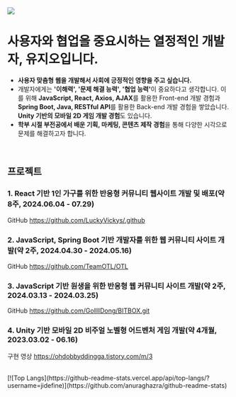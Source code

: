 <img src="https://capsule-render.vercel.app/api?type=waving&color=#ADE493&height=150&section=header" />

# 사용자와 협업을 중요시하는 열정적인 개발자, 유지오입니다. 
- <b>사용자 맞춤형 웹을 개발해서 사회에 긍정적인 영향을 주고 싶습니다.</b>
- 개발자에게는 <b>'이해력', '문제 해결 능력', '협업 능력'</b>이 중요하다고 생각합니다. 이를 위해 <b>JavaScript, React, Axios, AJAX</b>를 활용한 Front-end 개발 경험과 <b>Spring Boot, Java, RESTful API</b>를 활용한 Back-end 개발 경험을 쌓았습니다. <b>Unity 기반의 모바일 2D 게임 개발 경험</b>도 있습니다.
- <b>학부 시절 부전공에서 배운 기획, 마케팅, 콘텐츠 제작 경험</b>을 통해 다양한 시각으로 문제를 해결하고자 합니다.
<br>

## 프로젝트
### 1. React 기반 1인 가구를 위한 반응형 커뮤니티 웹사이트 개발 및 배포(약 8주, 2024.06.04 - 07.29)
GitHub
https://github.com/LuckyVickys/.github
### 2. JavaScript, Spring Boot 기반 개발자를 위한 웹 커뮤니티 사이트 개발(약 2주,  2024.04.30 - 2024.05.16) 
GitHub
https://github.com/TeamOTL/OTL
### 3. JavaScript 기반 원생을 위한 반응형 웹 커뮤니티 사이트 개발(약 2주, 2024.03.13 - 2024.03.25)
GitHub
https://github.com/GollllDong/BITBOX.git
### 4. Unity 기반 모바일 2D 비주얼 노벨형 어드벤처 게임 개발(약 4개월, 2023.03.02 - 06.16)
구현 영상
https://ohdobbyddingga.tistory.com/m/3

<br>
[![Top Langs](https://github-readme-stats.vercel.app/api/top-langs/?username=jidefine)](https://github.com/anuraghazra/github-readme-stats)

<!---
- 👋 Hi, I’m @jidefine
- 👀 I’m interested in ...
- 🌱 I’m currently learning ...
- 💞️ I’m looking to collaborate on ...
- 📫 How to reach me ...
- 😄 Pronouns: ...
- ⚡ Fun fact: ...

jidefine/jidefine is a ✨ special ✨ repository because its `README.md` (this file) appears on your GitHub profile.
You can click the Preview link to take a look at your changes.
--->
